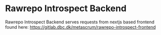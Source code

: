 # Rawrepo Introspect Backend
Rawrepo Introspect Backend serves requests from nextjs based frontend found here: https://gitlab.dbc.dk/metascrum/rawrepo-introspect-frontend
